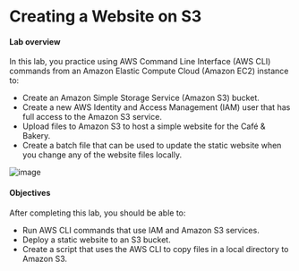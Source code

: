 # Creating a Website on S3
#### Lab overview
In this lab, you practice using AWS Command Line Interface (AWS CLI) commands from an Amazon Elastic Compute Cloud (Amazon EC2) instance to:
* Create an Amazon Simple Storage Service (Amazon S3) bucket.
* Create a new AWS Identity and Access Management (IAM) user that has full access to the Amazon S3 service.
* Upload files to Amazon S3 to host a simple website for the Café & Bakery.
* Create a batch file that can be used to update the static website when you change any of the website files locally.
  

![image](https://github.com/user-attachments/assets/182cac5e-af22-4dae-86d4-d873109e1d97)


#### Objectives
After completing this lab, you should be able to:
* Run AWS CLI commands that use IAM and Amazon S3 services.
* Deploy a static website to an S3 bucket.
* Create a script that uses the AWS CLI to copy files in a local directory to Amazon S3.
